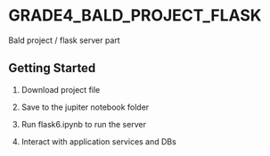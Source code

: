 # GRADE4_BALD_PROJECT_FLASK
Bald project / flask server part

## Getting Started

1. Download project file

2. Save to the jupiter notebook folder

3. Run flask6.ipynb to run the server

4. Interact with application services and DBs

